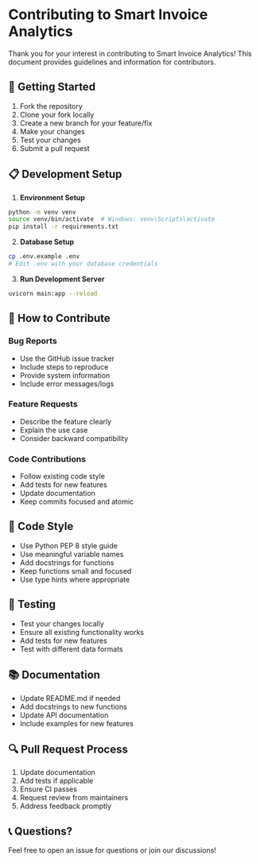 # Contributing to Smart Invoice Analytics

Thank you for your interest in contributing to Smart Invoice Analytics! This document provides guidelines and information for contributors.

## 🚀 Getting Started

1. Fork the repository
2. Clone your fork locally
3. Create a new branch for your feature/fix
4. Make your changes
5. Test your changes
6. Submit a pull request

## 📋 Development Setup

1. **Environment Setup**
```bash
python -m venv venv
source venv/bin/activate  # Windows: venv\Scripts\activate
pip install -r requirements.txt
```

2. **Database Setup**
```bash
cp .env.example .env
# Edit .env with your database credentials
```

3. **Run Development Server**
```bash
uvicorn main:app --reload
```

## 🎯 How to Contribute

### Bug Reports
- Use the GitHub issue tracker
- Include steps to reproduce
- Provide system information
- Include error messages/logs

### Feature Requests
- Describe the feature clearly
- Explain the use case
- Consider backward compatibility

### Code Contributions
- Follow existing code style
- Add tests for new features
- Update documentation
- Keep commits focused and atomic

## 📝 Code Style

- Use Python PEP 8 style guide
- Use meaningful variable names
- Add docstrings for functions
- Keep functions small and focused
- Use type hints where appropriate

## 🧪 Testing

- Test your changes locally
- Ensure all existing functionality works
- Add tests for new features
- Test with different data formats

## 📚 Documentation

- Update README.md if needed
- Add docstrings to new functions
- Update API documentation
- Include examples for new features

## 🔍 Pull Request Process

1. Update documentation
2. Add tests if applicable
3. Ensure CI passes
4. Request review from maintainers
5. Address feedback promptly

## 📞 Questions?

Feel free to open an issue for questions or join our discussions!